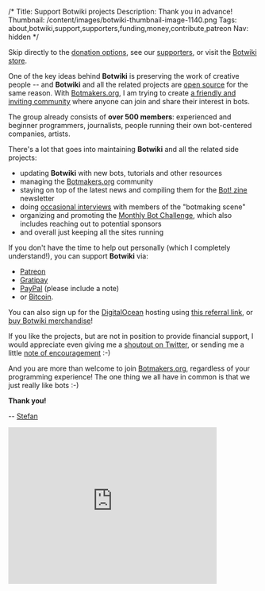 /*
Title: Support Botwiki projects
Description: Thank you in advance!
Thumbnail: /content/images/botwiki-thumbnail-image-1140.png
Tags: about,botwiki,support,supporters,funding,money,contribute,patreon
Nav: hidden
*/

<div class="note">
  <p>
    Skip directly to the <a href="#donation-options">donation options</a>, see our <a href="/about/supporters">supporters</a>, or visit the <a href="/merch">Botwiki store</a>.
  </p>
</div>


One of the key ideas behind **Botwiki** is preserving the work of creative people -- and **Botwiki** and all the related projects are [open source](https://github.com/botwiki/) for the same reason. With [Botmakers.org](https://botmakers.org/), I am trying to create [a friendly and inviting community](https://github.com/botwiki/botmakers.org/blob/master/Code%20of%20Conduct.md) where anyone can join and share their interest in bots.

The group already consists of **over 500 members**: experienced and beginner programmers, journalists, people running their own bot-centered companies, artists.

There's a lot that goes into maintaining **Botwiki** and all the related side projects:

- updating **Botwiki** with new bots, tutorials and other resources
- managing the [Botmakers.org](https://botmakers.org/) community
- staying on top of the latest news and compiling them for the [Bot! zine](https://botmakers.org/) newsletter
- doing [occasional interviews](https://botwiki.org/tag/interview/) with members of the "botmaking scene"
- organizing and promoting the [Monthly Bot Challenge](https://botwiki.org/monthly-bot-challenge/), which also includes reaching out to potential sponsors
- and overall just keeping all the sites running

<div id="donation-options">
  <p>If you don't have the time to help out personally (which I completely understand!), you can support <strong>Botwiki</strong> via:</p>
</div>

- [Patreon](https://www.patreon.com/botwiki)
- [Gratipay](https://gratipay.com/botwiki-org/)
- [PayPal](https://www.paypal.me/stefanbohacek) (please include a note)
- or [Bitcoin](bitcoin:18WDyJFShLcLVCRyiEm3MijbCsBjcxG4mH?amount=0.025&label=Botwiki).

You can also sign up for the [DigitalOcean](https://www.digitalocean.com/) hosting using [this referral link](https://www.digitalocean.com/?refcode=9e279abc3337), or [buy Botwiki merchandise](/merch/)!

If you like the projects, but are not in position to provide financial support, I would appreciate even giving me a [shoutout on Twitter](https://twitter.com/intent/tweet?source=https://botwiki.org/about/support&text=Support%20Botwiki,%20Botmakers.org,%20and%20the%20Bot!%20zine%20newsletter%20https://botwiki.org/about/support&via=botwikidotorg), or sending me a little [note of encouragement](mailto:stefan@botwiki.org) :-)

And you are more than welcome to join [Botmakers.org](https://botmakers.org/), regardless of your programming experience! The one thing we all have in common is that we just really like bots :-)


**Thank you!**

-- [Stefan](/about/team#stefan)


<div class="video-wrapper"><iframe width="420" height="315" src="https://www.youtube.com/embed/9UCWvcJAy6k" frameborder="0" allowfullscreen></iframe></div>
